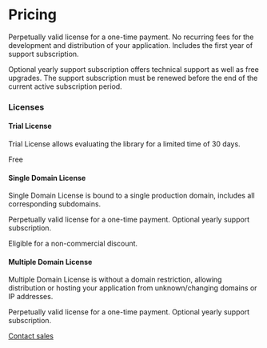 # Pricing

Perpetually valid license for a one-time payment. No recurring fees for the development and distribution of your application. Includes the first year of support subscription.

Optional yearly support subscription offers technical support as well as free upgrades. The support subscription must be renewed before the end of the current active subscription period.

### Licenses

#### Trial License

Trial License allows evaluating the library for a limited time of 30 days.

Free

#### Single Domain License

Single Domain License is bound to a single production domain, includes all corresponding subdomains.

Perpetually valid license for a one-time payment. Optional yearly support subscription.

Eligible for a non-commercial discount.

#### Multiple Domain License

Multiple Domain License is without a domain restriction, allowing distribution or hosting your application from unknown/changing domains or IP addresses.

Perpetually valid license for a one-time payment. Optional yearly support subscription.

[Contact sales](mailto:info@weatherlayers.com)
